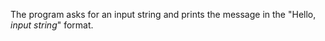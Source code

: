 
The program asks for an input string and prints the message in the "Hello, *input string*" format.
